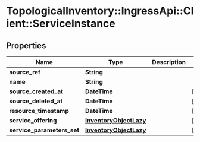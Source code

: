 # TopologicalInventory::IngressApi::Client::ServiceInstance

## Properties
Name | Type | Description | Notes
------------ | ------------- | ------------- | -------------
**source_ref** | **String** |  | 
**name** | **String** |  | 
**source_created_at** | **DateTime** |  | [optional] 
**source_deleted_at** | **DateTime** |  | [optional] 
**resource_timestamp** | **DateTime** |  | [optional] 
**service_offering** | [**InventoryObjectLazy**](InventoryObjectLazy.md) |  | [optional] 
**service_parameters_set** | [**InventoryObjectLazy**](InventoryObjectLazy.md) |  | [optional] 



